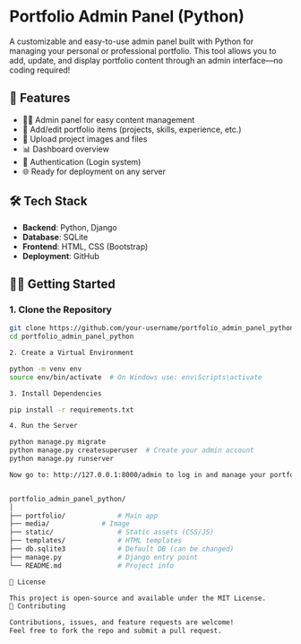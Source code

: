# Portfolio Admin Panel (Python)

A customizable and easy-to-use admin panel built with Python for managing your personal or professional portfolio. This tool allows you to add, update, and display portfolio content through an admin interface—no coding required!

## 🚀 Features

- 🧑‍💼 Admin panel for easy content management
- 📝 Add/edit portfolio items (projects, skills, experience, etc.)
- 📁 Upload project images and files
- 📊 Dashboard overview
- 🔐 Authentication (Login system)
- 🌐 Ready for deployment on any server

## 🛠️ Tech Stack

- **Backend**: Python, Django
- **Database**: SQLite
- **Frontend**: HTML, CSS (Bootstrap)
- **Deployment**: GitHub

## 🧑‍💻 Getting Started

### 1. Clone the Repository

```bash
git clone https://github.com/your-username/portfolio_admin_panel_python.git
cd portfolio_admin_panel_python

2. Create a Virtual Environment

python -m venv env
source env/bin/activate  # On Windows use: env\Scripts\activate

3. Install Dependencies

pip install -r requirements.txt

4. Run the Server

python manage.py migrate
python manage.py createsuperuser  # Create your admin account
python manage.py runserver

Now go to: http://127.0.0.1:8000/admin to log in and manage your portfolio.


portfolio_admin_panel_python/
│
├── portfolio/             # Main app
├── media/             # Image
├── static/                # Static assets (CSS/JS)
├── templates/             # HTML templates
├── db.sqlite3             # Default DB (can be changed)
├── manage.py              # Django entry point
└── README.md              # Project info

📄 License

This project is open-source and available under the MIT License.
🤝 Contributing

Contributions, issues, and feature requests are welcome!
Feel free to fork the repo and submit a pull request.
